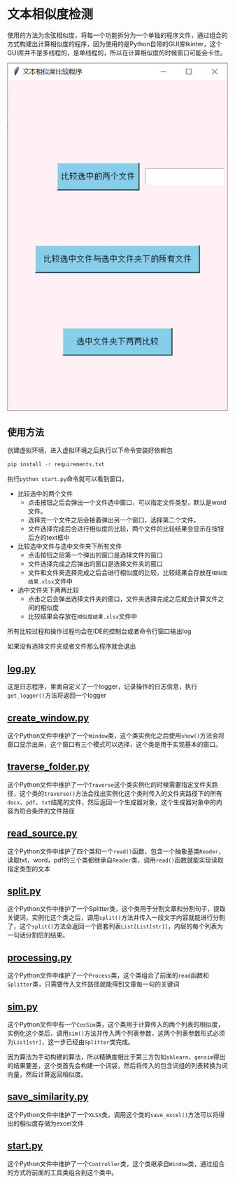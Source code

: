 # 文本相似度检测

使用的方法为余弦相似度，将每一个功能拆分为一个单独的程序文件，通过组合的方式构建出计算相似度的程序，因为使用的是Python自带的GUI库tkinter，这个GUI库并不是多线程的，是单线程的，所以在计算相似度的时候窗口可能会卡住。

![](./img/demo.png)

## 使用方法

创建虚拟环境，进入虚拟环境之后执行以下命令安装好依赖包

```bash
pip install -r requirements.txt
```

执行`python start.py`命令就可以看到窗口。

- 比较选中的两个文件
  - 点击按钮之后会弹出一个文件选中窗口，可以指定文件类型，默认是word文件。
  - 选择完一个文件之后会接着弹出另一个窗口，选择第二个文件。
  - 文件选择完成后会进行相似度的比较，两个文件的比较结果会显示在按钮后方的text框中
- 比较选中文件与选中文件夹下所有文件
  - 点击按钮之后第一个弹出的窗口是选择文件的窗口
  - 文件选择完成之后弹出的窗口是选择文件夹的窗口
  - 文件和文件夹选择完成之后会进行相似度的比较，比较结果会存放在`相似度结果.xlsx`文件中
- 选中文件夹下两两比较
  - 点击之后会弹出选择文件夹的窗口，文件夹选择完成之后就会计算文件之间的相似度
  - 比较结果会存放在`相似度结果.xlsx`文件中

所有比较过程和操作过程均会在IDE的控制台或者命令行窗口输出log

如果没有选择文件夹或者文件那么程序就会退出

## [log.py](./log.py)

这是日志程序，里面自定义了一个logger，记录操作的日志信息，执行`get_logger()`方法将返回一个logger

## [create_window.py](./create_window.py)

这个Python文件中维护了一个`Window`类，这个类实例化之后使用`show()`方法会将窗口显示出来，这个窗口有三个模式可以选择，这个类是用于实现基本的窗口。

## [traverse_folder.py](./traverse_folder.py)

这个Python文件中维护了一个`Traverse`这个类实例化的时候需要指定文件夹路径，这个类的`traverse()`方法会找出实例化这个类时传入的文件夹路径下的所有`docx`、`pdf`、`txt`结尾的文件，然后返回一个生成器对象，这个生成器对象中的内容为符合条件的文件路径


## [read_source.py](./read_source.py)

这个Python文件中维护了四个类和一个`read()`函数，包含一个抽象基类`Reader`，读取txt，word，pdf的三个类都继承自`Reader`类，调用`read()`函数就能实现读取指定类型的文本

## [split.py](./split.py)

这个Python文件中维护了一个Splitter类，这个类用于分割文章和分割句子，提取关键词，实例化这个类之后，调用`split()`方法并传入一段文字内容就能进行分割了，这个`split()`方法会返回一个嵌套列表`List[List[str]]`，内层的每个列表为一句话分割后的结果。

## [processing.py](./processing.py)

这个Python文件中维护了一个`Process`类，这个类组合了前面的`read`函数和`Splitter`类，只需要传入文件路径就能得到文章每一句的关键词

## [sim.py](./sim.py)

这个Python文件中有一个`CosSim`类，这个类用于计算传入的两个列表的相似度，实例化这个类后，调用`sim()`方法并传入两个列表参数，这两个列表参数形式必须为`List[str]`，这一步已经由`Splitter`类完成。

因为算法为手动构建的算法，所以精确度相比于第三方包如`sklearn`、`gensim`得出的结果要差，这个类首先会构建一个词袋，然后将传入的包含词组的列表转换为词向量，然后计算返回相似度。

## [save_similarity.py](./save_similarity.py)

这个Python文件中维护了一个`XLSX`类，调用这个类的`save_excel()`方法可以将得出的相似度存储为excel文件

## [start.py](./start.py)

这个Python文件中维护了一个`Controller`类，这个类继承自`Window`类，通过组合的方式将前面的工具类组合到这个类中。

